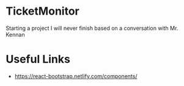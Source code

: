 # TicketMonitor
Starting a project I will never finish based on a conversation with Mr. Kennan

# Useful Links

* https://react-bootstrap.netlify.com/components/